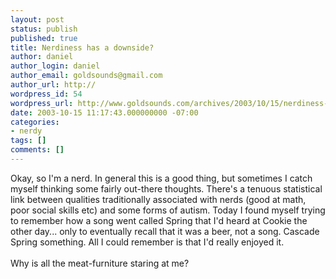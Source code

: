 ```yaml
---
layout: post
status: publish
published: true
title: Nerdiness has a downside?
author: daniel
author_login: daniel
author_email: goldsounds@gmail.com
author_url: http://
wordpress_id: 54
wordpress_url: http://www.goldsounds.com/archives/2003/10/15/nerdiness-has-a-downside/
date: 2003-10-15 11:17:43.000000000 -07:00
categories:
- nerdy
tags: []
comments: []
---
```

Okay, so I'm a nerd. In general this is a good thing, but sometimes I catch myself thinking some fairly out-there thoughts. There's a tenuous statistical link between qualities traditionally associated with nerds (good at math, poor social skills etc) and some forms of autism. Today I found myself trying to remember how a song went called Spring that I'd heard at Cookie the other day... only to eventually recall that it was a beer, not a song. Cascade Spring something. All I could remember is that I'd really enjoyed it.<br />
<br />
Why is all the meat-furniture staring at me?<br />
